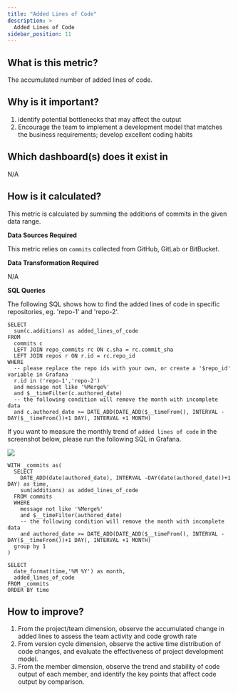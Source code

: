 ```yaml
---
title: "Added Lines of Code"
description: >
  Added Lines of Code
sidebar_position: 11
---
```


## What is this metric? 
The accumulated number of added lines of code.

## Why is it important?
1. identify potential bottlenecks that may affect the output
2. Encourage the team to implement a development model that matches the business requirements; develop excellent coding habits

## Which dashboard(s) does it exist in
N/A

## How is it calculated?
This metric is calculated by summing the additions of commits in the given data range.

<b>Data Sources Required</b>

This metric relies on `commits` collected from GitHub, GitLab or BitBucket.

<b>Data Transformation Required</b>

N/A

<b>SQL Queries</b>

The following SQL shows how to find the added lines of code in specific repositories, eg. 'repo-1' and 'repo-2'.

```
SELECT
  sum(c.additions) as added_lines_of_code
FROM 
  commits c
  LEFT JOIN repo_commits rc ON c.sha = rc.commit_sha
  LEFT JOIN repos r ON r.id = rc.repo_id
WHERE
  -- please replace the repo ids with your own, or create a '$repo_id' variable in Grafana
  r.id in ('repo-1','repo-2')
  and message not like '%Merge%'
  and $__timeFilter(c.authored_date)
  -- the following condition will remove the month with incomplete data
  and c.authored_date >= DATE_ADD(DATE_ADD($__timeFrom(), INTERVAL -DAY($__timeFrom())+1 DAY), INTERVAL +1 MONTH)
```


If you want to measure the monthly trend of `added lines of code` in the screenshot below, please run the following SQL in Grafana.

![](/img/Metrics/added-loc-monthly.png)

```
WITH _commits as(
  SELECT
    DATE_ADD(date(authored_date), INTERVAL -DAY(date(authored_date))+1 DAY) as time,
    sum(additions) as added_lines_of_code
  FROM commits
  WHERE
    message not like '%Merge%'
    and $__timeFilter(authored_date)
    -- the following condition will remove the month with incomplete data
    and authored_date >= DATE_ADD(DATE_ADD($__timeFrom(), INTERVAL -DAY($__timeFrom())+1 DAY), INTERVAL +1 MONTH)
  group by 1
)

SELECT 
  date_format(time,'%M %Y') as month,
  added_lines_of_code
FROM _commits
ORDER BY time
```


## How to improve?
1. From the project/team dimension, observe the accumulated change in added lines to assess the team activity and code growth rate
2. From version cycle dimension, observe the active time distribution of code changes, and evaluate the effectiveness of project development model.
3. From the member dimension, observe the trend and stability of code output of each member, and identify the key points that affect code output by comparison.
